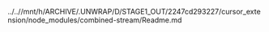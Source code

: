 ../..//mnt/h/ARCHIVE/.UNWRAP/D/STAGE1_OUT/2247cd293227/cursor_extension/node_modules/combined-stream/Readme.md